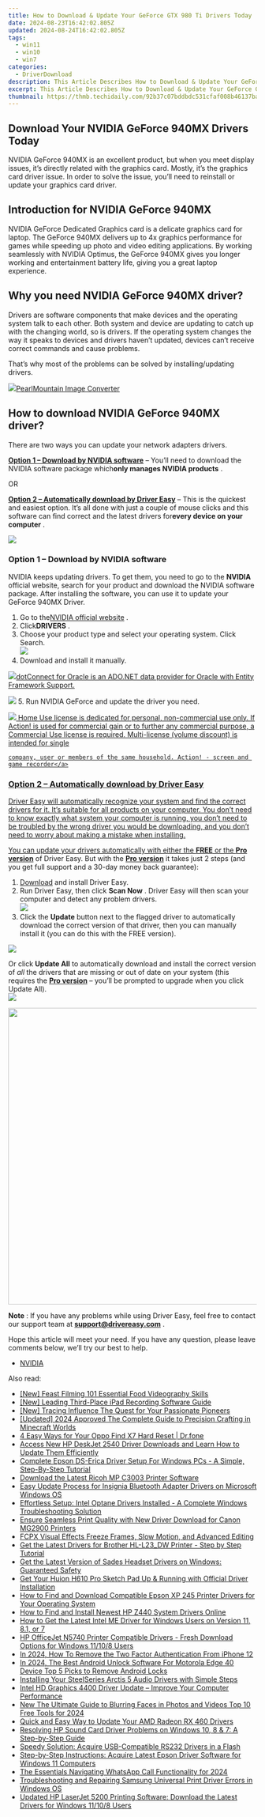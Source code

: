 ```yaml
---
title: How to Download & Update Your GeForce GTX 980 Ti Drivers Today
date: 2024-08-23T16:42:02.805Z
updated: 2024-08-24T16:42:02.805Z
tags:
  - win11
  - win10
  - win7
categories:
  - DriverDownload
description: This Article Describes How to Download & Update Your GeForce GTX 980 Ti Drivers Today
excerpt: This Article Describes How to Download & Update Your GeForce GTX 980 Ti Drivers Today
thumbnail: https://thmb.techidaily.com/92b37c07bddbdc531cfaf008b46137ba5e744b7d98ae5b26056ce84b934a6ade.jpg
---
```


## Download Your NVIDIA GeForce 940MX Drivers Today

NVIDIA GeForce 940MX is an excellent product, but when you meet display issues, it’s directly related with the graphics card. Mostly, it’s the graphics card driver issue. In order to solve the issue, you’ll need to reinstall or update your graphics card driver.

## Introduction for NVIDIA GeForce 940MX

 NVIDIA GeForce Dedicated Graphics card is a delicate graphics card for laptop. The GeForce 940MX delivers up to 4x graphics performance for games while speeding up photo and video editing applications. By working seamlessly with NVIDIA Optimus, the GeForce 940MX gives you longer working and entertainment battery life, giving you a great laptop experience.

## Why you need NVIDIA GeForce 940MX driver?

 Drivers are software components that make devices and the operating system talk to each other. Both system and device are updating to catch up with the changing world, so is drivers. If the operating system changes the way it speaks to devices and drivers haven’t updated, devices can’t receive correct commands and cause problems.

 That’s why most of the problems can be solved by installing/updating drivers.

<!-- affiliate ads begin -->
<a href="https://secure.2checkout.com/order/checkout.php?PRODS=4550420&QTY=1&AFFILIATE=108875&CART=1"><img src="https://www.pearlmountainsoft.com/n_img/product/pic/f_02.jpg" border="0">PearlMountain Image Converter</a>
<!-- affiliate ads end -->
## How to download NVIDIA GeForce 940MX driver?

There are two ways you can update your network adapters drivers.

**[Option 1 – Download by NVIDIA software](https://tools.techidaily.com/drivereasy/download/)**  – You’ll need to download the NVIDIA software package which**only manages NVIDIA products** .

OR

**[Option 2 – Automatically download by Driver Easy](https://tools.techidaily.com/drivereasy/download/)**  – This is the quickest and easiest option. It’s all done with just a couple of mouse clicks and this software can find correct and the latest drivers for**every device on your computer** .

<!-- affiliate ads begin -->
<a href="https://shop.copernic.com/order/checkout.php?PRODS=41033095&QTY=1&AFFILIATE=108875&CART=1"><img src="https://secure.2checkout.com/images/merchant/8d30aa96e72440759f74bd2306c1fa3d/Copernic-2023-Affiliate-728x90-Advanced-3YR.png" border="0"></a>
<!-- affiliate ads end -->
### **Option 1 –** **Download by NVIDIA software**

 NVIDIA keeps updating drivers. To get them, you need to go to the **NVIDIA**  official website, search for your product and download the NVIDIA software package. After installing the software, you can use it to update your GeForce 940MX Driver.

1. Go to the[NVIDIA official website](https://tools.techidaily.com/drivereasy/download/) .
2. Click**DRIVERS** .
3. Choose your product type and select your operating system. Click Search.  
![](https://images.drivereasy.com/wp-content/uploads/2019/08/official.jpg)
4. Download and install it manually.  
<!-- affiliate ads begin -->
<a href="https://checkout.devart.com/order/checkout.php?PRODS=5023555&QTY=1&AFFILIATE=108875&CART=1"><img src="https://secure.avangate.com/images/merchant/45b430710ad04765a6afd58d9d9fafca/products/dotConnect_O.png" border="0">dotConnect for Oracle is an ADO.NET data provider for Oracle with Entity Framework Support.</a>
<!-- affiliate ads end -->
![](https://images.drivereasy.com/wp-content/uploads/2019/08/official1.jpg)
5. Run NVIDIA GeForce and update the driver you need.

<!-- affiliate ads begin -->
<a href="https://checkout.mirillis.com/order/checkout.php?PRODS=4704640&QTY=1&AFFILIATE=108875&CART=1"> <img src="https://secure.avangate.com/images/merchant/547a5a56d43f6d40f9a6a2f76501d013/products/1_mirillis_action_boxshot_store_1x.jpg" border="0">
	Home Use license is dedicated for personal, non-commercial use only. 
	If Action! is used for commercial gain or to further any commercial purpose, 
	a Commercial Use license is required. Multi-license (volume discount) is intended for single 
 
	company, user or members of the same household. Action! - screen and game recorder</a>
<!-- affiliate ads end -->
### **Option 2 – Automatically download by Driver Easy**

 Driver Easy will automatically recognize your system and find the correct drivers for it. It’s suitable for all products on your computer. You don’t need to know exactly what system your computer is running, you don’t need to be troubled by the wrong driver you would be downloading, and you don’t need to worry about making a mistake when installing.

 You can update your drivers automatically with either the **FREE** or the **[Pro version](https://tools.techidaily.com/drivereasy/download/)**  of Driver Easy. But with the **[Pro version](https://tools.techidaily.com/drivereasy/download/)**  it takes just 2 steps (and you get full support and a 30-day money back guarantee):

1. [Download](https://tools.techidaily.com/drivereasy/download/) [](https://tools.techidaily.com/drivereasy/download/) and install Driver Easy.
2. Run Driver Easy, then click **Scan Now** . Driver Easy will then scan your computer and detect any problem drivers.  
![](https://images.drivereasy.com/wp-content/uploads/2019/08/NVIDIA-18.jpg)
3. Click the **Update**  button next to the flagged driver to automatically download the correct version of that driver, then you can manually install it (you can do this with the FREE version).  
<!-- affiliate ads begin -->
<a href="https://store.iobit.com/order/checkout.php?PRODS=1468905&QTY=1&AFFILIATE=108875&CART=1"><img src="https://secure.avangate.com/images/merchant/184260348236f9554fe9375772ff966e/ascscan_728x90.png" border="0"></a>
<!-- affiliate ads end -->
 Or click **Update All** to automatically download and install the correct version of _all_ the drivers that are missing or out of date on your system (this requires the **[Pro version](https://tools.techidaily.com/drivereasy/download/)**  – you’ll be prompted to upgrade when you click Update All).  
![](https://images.drivereasy.com/wp-content/uploads/2019/08/940mx.jpg)

<!-- affiliate ads begin -->
<a href="https://appsumo.8odi.net/c/5597632/2068416/7443" target="_top" id="2068416"><img src="//a.impactradius-go.com/display-ad/7443-2068416" border="0" alt="" width="1200" height="600"/></a><img height="0" width="0" src="https://appsumo.8odi.net/i/5597632/2068416/7443" style="position:absolute;visibility:hidden;" border="0" />
<!-- affiliate ads end -->
**Note** : If you have any problems while using Driver Easy, feel free to contact our support team at **[support@drivereasy.com](https://tools.techidaily.com/drivereasy/download/)**  .

 Hope this article will meet your need. If you have any question, please leave comments below, we’ll try our best to help.

* [NVIDIA](https://tools.techidaily.com/drivereasy/download/)

<ins class="adsbygoogle"
     style="display:block"
     data-ad-format="autorelaxed"
     data-ad-client="ca-pub-7571918770474297"
     data-ad-slot="1223367746"></ins>



<ins class="adsbygoogle"
     style="display:block"
     data-ad-client="ca-pub-7571918770474297"
     data-ad-slot="8358498916"
     data-ad-format="auto"
     data-full-width-responsive="true"></ins>

<span class="atpl-alsoreadstyle">Also read:</span>
<div><ul>
<li><a href="https://fox-cloud.techidaily.com/new-feast-filming-101-essential-food-videography-skills/"><u>[New] Feast Filming 101  Essential Food Videography Skills</u></a></li>
<li><a href="https://desktop-recording.techidaily.com/new-leading-third-place-ipad-recording-software-guide/"><u>[New] Leading Third-Place iPad Recording Software Guide</u></a></li>
<li><a href="https://instagram-video-files.techidaily.com/new-tracing-influence-the-quest-for-your-passionate-pioneers/"><u>[New] Tracing Influence  The Quest for Your Passionate Pioneers</u></a></li>
<li><a href="https://screen-sharing-recording.techidaily.com/updated-2024-approved-the-complete-guide-to-precision-crafting-in-minecraft-worlds/"><u>[Updated] 2024 Approved  The Complete Guide to Precision Crafting in Minecraft Worlds</u></a></li>
<li><a href="https://phone-solutions.techidaily.com/4-easy-ways-for-your-oppo-find-x7-hard-reset-drfone-by-drfone-reset-android-reset-android/"><u>4 Easy Ways for Your Oppo Find X7 Hard Reset | Dr.fone</u></a></li>
<li><a href="https://driver-download.techidaily.com/access-new-hp-deskjet-2540-driver-downloads-and-learn-how-to-update-them-efficiently/"><u>Access New HP DeskJet 2540 Driver Downloads and Learn How to Update Them Efficiently</u></a></li>
<li><a href="https://driver-download.techidaily.com/complete-epson-ds-erica-driver-setup-for-windows-pcs-a-simple-step-by-step-tutorial/"><u>Complete Epson DS-Erica Driver Setup For Windows PCs - A Simple, Step-By-Step Tutorial</u></a></li>
<li><a href="https://driver-download.techidaily.com/download-the-latest-ricoh-mp-c3003-printer-software/"><u>Download the Latest Ricoh MP C3003 Printer Software</u></a></li>
<li><a href="https://driver-download.techidaily.com/easy-update-process-for-insignia-bluetooth-adapter-drivers-on-microsoft-windows-os/"><u>Easy Update Process for Insignia Bluetooth Adapter Drivers on Microsoft Windows OS</u></a></li>
<li><a href="https://driver-download.techidaily.com/effortless-setup-intel-optane-drivers-installed-a-complete-windows-troubleshooting-solution/"><u>Effortless Setup: Intel Optane Drivers Installed - A Complete Windows Troubleshooting Solution</u></a></li>
<li><a href="https://driver-download.techidaily.com/ensure-seamless-print-quality-with-new-driver-download-for-canon-mg2900-printers/"><u>Ensure Seamless Print Quality with New Driver Download for Canon MG2900 Printers</u></a></li>
<li><a href="https://ai-driven-video-production.techidaily.com/fcpx-visual-effects-freeze-frames-slow-motion-and-advanced-editing/"><u>FCPX Visual Effects Freeze Frames, Slow Motion, and Advanced Editing</u></a></li>
<li><a href="https://driver-download.techidaily.com/get-the-latest-drivers-for-brother-hl-l23dw-printer-step-by-step-tutorial/"><u>Get the Latest Drivers for Brother HL-L23_DW Printer - Step by Step Tutorial</u></a></li>
<li><a href="https://driver-download.techidaily.com/get-the-latest-version-of-sades-headset-drivers-on-windows-guaranteed-safety/"><u>Get the Latest Version of Sades Headset Drivers on Windows: Guaranteed Safety</u></a></li>
<li><a href="https://driver-download.techidaily.com/get-your-huion-h610-pro-sketch-pad-up-and-running-with-official-driver-installation/"><u>Get Your Huion H610 Pro Sketch Pad Up & Running with Official Driver Installation</u></a></li>
<li><a href="https://driver-download.techidaily.com/how-to-find-and-download-compatible-epson-xp-245-printer-drivers-for-your-operating-system/"><u>How to Find and Download Compatible Epson XP 245 Printer Drivers for Your Operating System</u></a></li>
<li><a href="https://driver-download.techidaily.com/how-to-find-and-install-newest-hp-z440-system-drivers-online/"><u>How to Find and Install Newest HP Z440 System Drivers Online</u></a></li>
<li><a href="https://driver-download.techidaily.com/how-to-get-the-latest-intel-me-driver-for-windows-users-on-version-11-81-or-7/"><u>How to Get the Latest Intel ME Driver for Windows Users on Version 11, 8.1, or 7</u></a></li>
<li><a href="https://driver-download.techidaily.com/hp-officejet-n5740-printer-compatible-drivers-fresh-download-options-for-windows-11108-users/"><u>HP OfficeJet N5740 Printer Compatible Drivers - Fresh Download Options for Windows 11/10/8 Users</u></a></li>
<li><a href="https://apple-account.techidaily.com/in-2024-how-to-remove-the-two-factor-authentication-from-iphone-12-by-drfone-ios/"><u>In 2024, How To Remove the Two Factor Authentication From iPhone 12</u></a></li>
<li><a href="https://sim-unlock.techidaily.com/in-2024-the-best-android-unlock-software-for-motorola-edge-40-device-top-5-picks-to-remove-android-locks-by-drfone-android/"><u>In 2024, The Best Android Unlock Software For Motorola Edge 40 Device Top 5 Picks to Remove Android Locks</u></a></li>
<li><a href="https://driver-download.techidaily.com/installing-your-steelseries-arctis-5-audio-drivers-with-simple-steps/"><u>Installing Your SteelSeries Arctis 5 Audio Drivers with Simple Steps</u></a></li>
<li><a href="https://driver-download.techidaily.com/intel-hd-graphics-4400-driver-update-improve-your-computer-performance/"><u>Intel HD Graphics 4400 Driver Update – Improve Your Computer Performance</u></a></li>
<li><a href="https://smart-video-creator.techidaily.com/new-the-ultimate-guide-to-blurring-faces-in-photos-and-videos-top-10-free-tools-for-2024/"><u>New The Ultimate Guide to Blurring Faces in Photos and Videos Top 10 Free Tools for 2024</u></a></li>
<li><a href="https://driver-download.techidaily.com/quick-and-easy-way-to-update-your-amd-radeon-rx-460-drivers/"><u>Quick and Easy Way to Update Your AMD Radeon RX 460 Drivers</u></a></li>
<li><a href="https://driver-download.techidaily.com/resolving-hp-sound-card-driver-problems-on-windows-10-8-and-7-a-step-by-step-guide/"><u>Resolving HP Sound Card Driver Problems on Windows 10, 8 & 7: A Step-by-Step Guide</u></a></li>
<li><a href="https://driver-download.techidaily.com/speedy-solution-acquire-usb-compatible-rs232-drivers-in-a-flash/"><u>Speedy Solution: Acquire USB-Compatible RS232 Drivers in a Flash</u></a></li>
<li><a href="https://driver-download.techidaily.com/step-by-step-instructions-acquire-latest-epson-driver-software-for-windows-11-computers/"><u>Step-by-Step Instructions: Acquire Latest Epson Driver Software for Windows 11 Computers</u></a></li>
<li><a href="https://some-guidance.techidaily.com/the-essentials-navigating-whatsapp-call-functionality-for-2024/"><u>The Essentials  Navigating WhatsApp Call Functionality for 2024</u></a></li>
<li><a href="https://driver-download.techidaily.com/troubleshooting-and-repairing-samsung-universal-print-driver-errors-in-windows-os/"><u>Troubleshooting and Repairing Samsung Universal Print Driver Errors in Windows OS</u></a></li>
<li><a href="https://driver-download.techidaily.com/updated-hp-laserjet-5200-printing-software-download-the-latest-drivers-for-windows-11108-users/"><u>Updated HP LaserJet 5200 Printing Software: Download the Latest Drivers for Windows 11/10/8 Users</u></a></li>
</ul></div>
